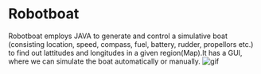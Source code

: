 # Robotboat
 Robotboat employs JAVA to generate and control a simulative boat (consisting location, speed, compass, fuel, battery, rudder, propellors etc.) to find out lattitudes and longitudes in a given region(Map).It has a GUI, where we can simulate the boat automatically or manually.
![gif](https://raw.githubusercontent.com/manideep1116/Robotboat-/master/Roboat/img/output2.gif)
